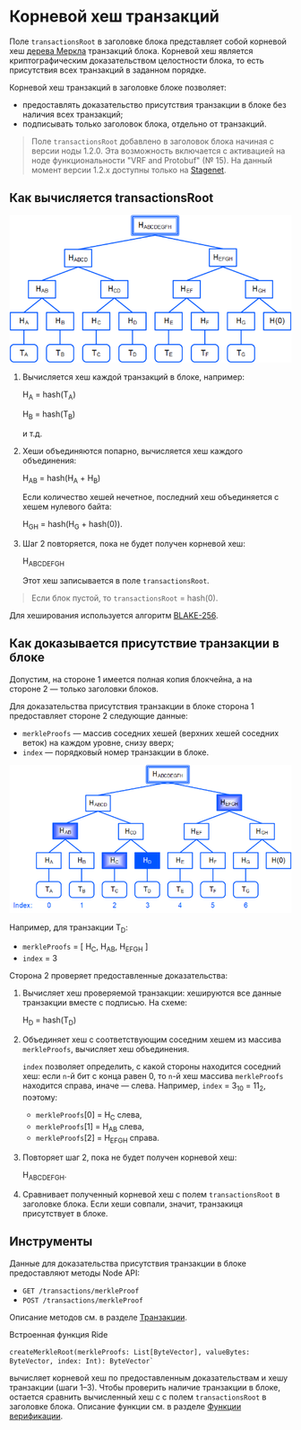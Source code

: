# Корневой хеш транзакций

Поле `transactionsRoot` в заголовке блока представляет собой корневой хеш [дерева Меркла](https://ru.wikipedia.org/wiki/Дерево_хешей) транзакций блока. Корневой хеш является криптографическим доказательством целостности блока, то есть присутствия всех транзакций в заданном порядке.

Корневой хеш транзакций в заголовке блоке позволяет:

* предоставлять доказательство присутствия транзакции в блоке без наличия всех транзакций;
* подписывать только заголовок блока, отдельно от транзакций.

> Поле `transactionsRoot` добавлено в заголовок блока начиная с версии ноды 1.2.0. Эта возможность включается с активацией на ноде функциональности "VRF and Protobuf" (№ 15). На данный момент версии 1.2.x доступны только на [Stagenet](/ru/blockchain/blockchain-network/stage-network).

## Как вычисляется transactionsRoot

![](./_assets/merkle1.png)

1. Вычисляется хеш каждой транзакций в блоке, например:

   H<sub>A</sub> = hash(T<sub>A</sub>)

   H<sub>B</sub> = hash(T<sub>B</sub>)

   и т.д.

2. Хеши объединяются попарно, вычисляется хеш каждого объединения:

   H<sub>AB</sub> = hash(H<sub>A</sub> + H<sub>B</sub>)

   Если количество хешей нечетное, последний хеш объединяется с хешем нулевого байта:
   
   H<sub>GH</sub> = hash(H<sub>G</sub> + hash(0)).

3. Шаг 2 повторяется, пока не будет получен корневой хеш:

   H<sub>ABCDEFGH</sub>
   
   Этот хеш записывается в поле `transactionsRoot`.

> Если блок пустой, то `transactionsRoot` = hash(0).

Для хеширования используется алгоритм [BLAKE-256](https://en.wikipedia.org/wiki/BLAKE_%28hash_function%29).

## Как доказывается присутствие транзакции в блоке

Допустим, на стороне&nbsp;1 имеется полная копия блокчейна, а на стороне&nbsp;2 — только заголовки блоков.

Для доказательства присутствия транзакции в блоке сторона&nbsp;1 предоставляет стороне&nbsp;2 следующие данные:

* `merkleProofs` — массив соседних хешей (верхних хешей соседних веток) на каждом уровне, снизу вверх;
* `index` — порядковый номер транзакции в блоке.

![](./_assets/merkle2.png)

Например, для транзакции T<sub>D</sub>:

* `merkleProofs` = [ H<sub>С</sub>, H<sub>AB</sub>, H<sub>EFGH</sub> ]
* `index` = 3

Сторона 2 проверяет предоставленные доказательства:

1. Вычисляет хеш проверяемой транзакции: хешируются все данные транзакции вместе с подписью. На схеме:

   H<sub>D</sub> = hash(T<sub>D</sub>)

2. Объединяет хеш с соответствующим соседним хешем из массива `merkleProofs`, вычисляет хеш объединения.

   `index` позволяет определить, с какой стороны находится соседний хеш: если `n`-й бит с конца равен 0, то `n`-й хеш массива `merkleProofs` находится справа, иначе — слева.
   Например, `index` = 3<sub>10</sub> = 11<sub>2</sub>, поэтому:
   
   * `merkleProofs`[0] = H<sub>С</sub> cлева,
   * `merkleProofs`[1] = H<sub>AB</sub> слева,
   * `merkleProofs`[2] = H<sub>EFGH</sub> справа.

3. Повторяет шаг 2, пока не будет получен корневой хеш:

   H<sub>ABCDEFGH</sub>.

4. Сравнивает полученный корневой хеш с полем `transactionsRoot` в заголовке блока. Если хеши совпали, значит, транзакиця присутствует в блоке.

## Инструменты 

Данные для доказательства присутствия транзакции в блоке предоставляют методы Node API:

* `GET /transactions/merkleProof`
* `POST /transactions/merkleProof`

Описание методов см. в разделе [Транзакции](/ru/waves-node/node-api/transactions).

Встроенная функция Ride

```
createMerkleRoot(merkleProofs: List[ByteVector], valueBytes: ByteVector, index: Int): ByteVector`
```

вычисляет корневой хеш по предоставленным доказательствам и хешу транзакции (шаги 1–3). Чтобы проверить наличие транзакции в блоке, остается сравнить вычисленный хеш с с полем `transactionsRoot` в заголовке блока. Описание функции см. в разделе [Функции верификации](/ru/ride/functions/built-in-functions/verification-functions#createmerkleroothash).
